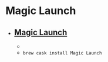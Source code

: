 # Magic Launch
- [Magic Launch](https://www.oneperiodic.com/products/magiclaunch/)
  - 
  - 
  - `brew cask install Magic Launch`
